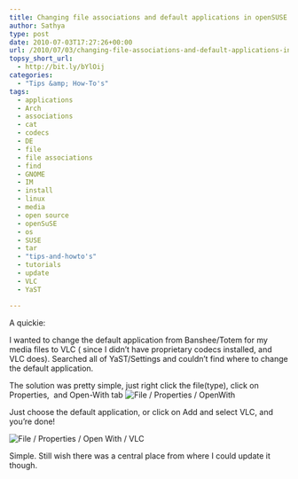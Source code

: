```yaml
---
title: Changing file associations and default applications in openSUSE / Gnome
author: Sathya
type: post
date: 2010-07-03T17:27:26+00:00
url: /2010/07/03/changing-file-associations-and-default-applications-in-opensuse-gnome/
topsy_short_url:
  - http://bit.ly/bYlOij
categories:
  - "Tips &amp; How-To's"
tags:
  - applications
  - Arch
  - associations
  - cat
  - codecs
  - DE
  - file
  - file associations
  - find
  - GNOME
  - IM
  - install
  - linux
  - media
  - open source
  - openSuSE
  - os
  - SUSE
  - tar
  - "tips-and-howto's"
  - tutorials
  - update
  - VLC
  - YaST

---
```

A quickie:

I wanted to change the default application from Banshee/Totem for my media files to VLC ( since I didn&#8217;t have proprietary codecs installed, and VLC does). Searched all of YaST/Settings and couldn&#8217;t find where to change the default application.

<!--more-->The solution was pretty simple, just right click the file(type), click on Properties,  and Open-With tab

<img class="aligncenter size-full wp-image-852" title="File / Properties / OpenWith" src="http://sathyasays.com/wp-content/uploads/2010/07/properties-openwith.png" alt="File / Properties / OpenWith"   />

Just choose the default application, or click on Add and select VLC, and you&#8217;re done!

<img class="aligncenter size-full wp-image-853" title="File / Properties / Open With / VLC" src="http://sathyasays.com/wp-content/uploads/2010/07/properties-openwith-vlc.png" alt="File / Properties / Open With / VLC"   />

Simple. Still wish there was a central place from where I could update it though.
